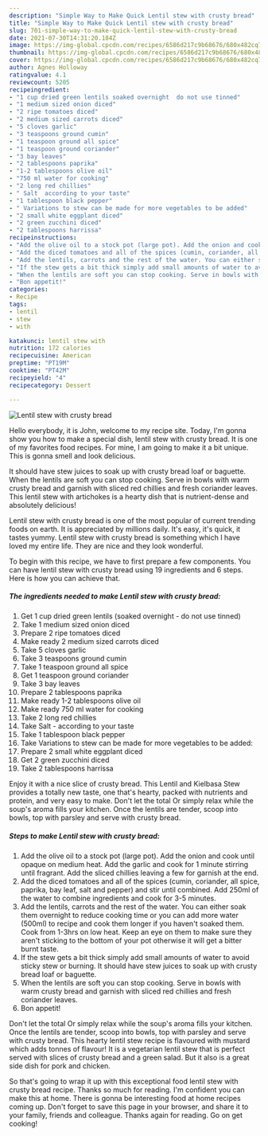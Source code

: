 ```yaml
---
description: "Simple Way to Make Quick Lentil stew with crusty bread"
title: "Simple Way to Make Quick Lentil stew with crusty bread"
slug: 701-simple-way-to-make-quick-lentil-stew-with-crusty-bread
date: 2021-07-30T14:31:20.184Z
image: https://img-global.cpcdn.com/recipes/6586d217c9b68676/680x482cq70/lentil-stew-with-crusty-bread-recipe-main-photo.jpg
thumbnail: https://img-global.cpcdn.com/recipes/6586d217c9b68676/680x482cq70/lentil-stew-with-crusty-bread-recipe-main-photo.jpg
cover: https://img-global.cpcdn.com/recipes/6586d217c9b68676/680x482cq70/lentil-stew-with-crusty-bread-recipe-main-photo.jpg
author: Agnes Holloway
ratingvalue: 4.1
reviewcount: 5205
recipeingredient:
- "1 cup dried green lentils soaked overnight  do not use tinned"
- "1 medium sized onion diced"
- "2 ripe tomatoes diced"
- "2 medium sized carrots diced"
- "5 cloves garlic"
- "3 teaspoons ground cumin"
- "1 teaspoon ground all spice"
- "1 teaspoon ground coriander"
- "3 bay leaves"
- "2 tablespoons paprika"
- "1-2 tablespoons olive oil"
- "750 ml water for cooking"
- "2 long red chillies"
- " Salt  according to your taste"
- "1 tablespoon black pepper"
- " Variations to stew can be made for more vegetables to be added"
- "2 small white eggplant diced"
- "2 green zucchini diced"
- "2 tablespoons harrissa"
recipeinstructions:
- "Add the olive oil to a stock pot (large pot). Add the onion and cook until opaque on medium heat. Add the garlic and cook for 1 minute stirring until fragrant. Add the sliced chillies leaving a few for garnish at the end."
- "Add the diced tomatoes and all of the spices (cumin, coriander, all spice, paprika, bay leaf, salt and pepper) and stir until combined. Add 250ml of the water to combine ingredients and cook for 3-5 minutes."
- "Add the lentils, carrots and the rest of the water. You can either soak them overnight to reduce cooking time or you can add more water (500ml) to recipe and cook them longer if you haven&#39;t soaked them. Cook from 1-3hrs on low heat. Keep an eye on them to make sure they aren&#39;t sticking to the bottom of your pot otherwise it will get a bitter burnt taste."
- "If the stew gets a bit thick simply add small amounts of water to avoid sticky stew or burning. It should have stew juices to soak up with crusty bread loaf or baguette."
- "When the lentils are soft you can stop cooking. Serve in bowls with warm crusty bread and garnish with sliced red chillies and fresh coriander leaves."
- "Bon appetit!"
categories:
- Recipe
tags:
- lentil
- stew
- with

katakunci: lentil stew with 
nutrition: 172 calories
recipecuisine: American
preptime: "PT19M"
cooktime: "PT42M"
recipeyield: "4"
recipecategory: Dessert

---
```



![Lentil stew with crusty bread](https://img-global.cpcdn.com/recipes/6586d217c9b68676/680x482cq70/lentil-stew-with-crusty-bread-recipe-main-photo.jpg)

Hello everybody, it is John, welcome to my recipe site. Today, I'm gonna show you how to make a special dish, lentil stew with crusty bread. It is one of my favorites food recipes. For mine, I am going to make it a bit unique. This is gonna smell and look delicious.

It should have stew juices to soak up with crusty bread loaf or baguette. When the lentils are soft you can stop cooking. Serve in bowls with warm crusty bread and garnish with sliced red chillies and fresh coriander leaves. This lentil stew with artichokes is a hearty dish that is nutrient-dense and absolutely delicious!

Lentil stew with crusty bread is one of the most popular of current trending foods on earth. It is appreciated by millions daily. It's easy, it's quick, it tastes yummy. Lentil stew with crusty bread is something which I have loved my entire life. They are nice and they look wonderful.


To begin with this recipe, we have to first prepare a few components. You can have lentil stew with crusty bread using 19 ingredients and 6 steps. Here is how you can achieve that.

<!--inarticleads1-->

##### The ingredients needed to make Lentil stew with crusty bread:

1. Get 1 cup dried green lentils (soaked overnight - do not use tinned)
1. Take 1 medium sized onion diced
1. Prepare 2 ripe tomatoes diced
1. Make ready 2 medium sized carrots diced
1. Take 5 cloves garlic
1. Take 3 teaspoons ground cumin
1. Take 1 teaspoon ground all spice
1. Get 1 teaspoon ground coriander
1. Take 3 bay leaves
1. Prepare 2 tablespoons paprika
1. Make ready 1-2 tablespoons olive oil
1. Make ready 750 ml water for cooking
1. Take 2 long red chillies
1. Take  Salt - according to your taste
1. Take 1 tablespoon black pepper
1. Take  Variations to stew can be made for more vegetables to be added:
1. Prepare 2 small white eggplant diced
1. Get 2 green zucchini diced
1. Take 2 tablespoons harrissa


Enjoy it with a nice slice of crusty bread. This Lentil and Kielbasa Stew provides a totally new taste, one that&#39;s hearty, packed with nutrients and protein, and very easy to make. Don&#39;t let the total Or simply relax while the soup&#39;s aroma fills your kitchen. Once the lentils are tender, scoop into bowls, top with parsley and serve with crusty bread. 

<!--inarticleads2-->

##### Steps to make Lentil stew with crusty bread:

1. Add the olive oil to a stock pot (large pot). Add the onion and cook until opaque on medium heat. Add the garlic and cook for 1 minute stirring until fragrant. Add the sliced chillies leaving a few for garnish at the end.
1. Add the diced tomatoes and all of the spices (cumin, coriander, all spice, paprika, bay leaf, salt and pepper) and stir until combined. Add 250ml of the water to combine ingredients and cook for 3-5 minutes.
1. Add the lentils, carrots and the rest of the water. You can either soak them overnight to reduce cooking time or you can add more water (500ml) to recipe and cook them longer if you haven&#39;t soaked them. Cook from 1-3hrs on low heat. Keep an eye on them to make sure they aren&#39;t sticking to the bottom of your pot otherwise it will get a bitter burnt taste.
1. If the stew gets a bit thick simply add small amounts of water to avoid sticky stew or burning. It should have stew juices to soak up with crusty bread loaf or baguette.
1. When the lentils are soft you can stop cooking. Serve in bowls with warm crusty bread and garnish with sliced red chillies and fresh coriander leaves.
1. Bon appetit!


Don&#39;t let the total Or simply relax while the soup&#39;s aroma fills your kitchen. Once the lentils are tender, scoop into bowls, top with parsley and serve with crusty bread. This hearty lentil stew recipe is flavoured with mustard which adds tonnes of flavour! It is a vegetarian lentil stew that is perfect served with slices of crusty bread and a green salad. But it also is a great side dish for pork and chicken. 

So that's going to wrap it up with this exceptional food lentil stew with crusty bread recipe. Thanks so much for reading. I'm confident you can make this at home. There is gonna be interesting food at home recipes coming up. Don't forget to save this page in your browser, and share it to your family, friends and colleague. Thanks again for reading. Go on get cooking!
